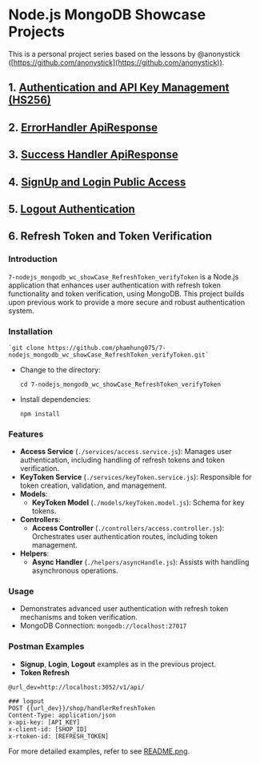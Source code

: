 # Node.js MongoDB Showcase Projects

This is a personal project series based on the lessons by @anonystick ([https://github.com/anonystick](https://github.com/anonystick)).
## 1. [Authentication and API Key Management (HS256)](https://github.com/phamhung075/2-nodejs_mongodb_wc_showCase_Dynamic_for_ApiKey_and_Permissions_HS256/tree/master)

## 2. [ErrorHandler ApiResponse](https://github.com/phamhung075/3-nodejs_mongodb_wc_showCase_ErrorHandler_API)

## 3. [Success Handler ApiResponse](https://github.com/phamhung075/4-nodejs_mongodb_wc_showCase_ApiResponseUseClass/tree/master?tab=readme-ov-file)

## 4. [SignUp and Login Public Access](https://github.com/phamhung075/5-nodejs_mongodb_wc_showCase_SignUpLogin)

## 5. [Logout Authentication](https://github.com/phamhung075/6-nodejs_mongodb_wc_showCase_LogoutAuthentication/tree/master)
## 6. Refresh Token and Token Verification

### Introduction

`7-nodejs_mongodb_wc_showCase_RefreshToken_verifyToken` is a Node.js application that enhances user authentication with refresh token functionality and token verification, using MongoDB. This project builds upon previous work to provide a more secure and robust authentication system.

### Installation
 
    `git clone https://github.com/phamhung075/7-nodejs_mongodb_wc_showCase_RefreshToken_verifyToken.git`
    
- Change to the directory:

    `cd 7-nodejs_mongodb_wc_showCase_RefreshToken_verifyToken`
    
- Install dependencies:
  
    `npm install`
    

### Features

- **Access Service** (`./services/access.service.js`): Manages user authentication, including handling of refresh tokens and token verification.
- **KeyToken Service** (`./services/keyToken.service.js`): Responsible for token creation, validation, and management.
- **Models**:
    - **KeyToken Model** (`./models/keyToken.model.js`): Schema for key tokens.
- **Controllers**:
    - **Access Controller** (`./controllers/access.controller.js`): Orchestrates user authentication routes, including token management.
- **Helpers**:
    - **Async Handler** (`./helpers/asyncHandle.js`): Assists with handling asynchronous operations.

### Usage

- Demonstrates advanced user authentication with refresh token mechanisms and token verification.
- MongoDB Connection: `mongodb://localhost:27017`

### Postman Examples

- **Signup**, **Login**, **Logout** examples as in the previous project.
- **Token Refresh** 

``` 
@url_dev=http://localhost:3052/v1/api/

### logout
POST {{url_dev}}/shop/handlerRefreshToken
Content-Type: application/json
x-api-key: [API_KEY]
x-client-id: [SHOP_ID]
x-rtoken-id: [REFRESH_TOKEN]
```
For more detailed examples, refer to see [README.png](./help07.png).
